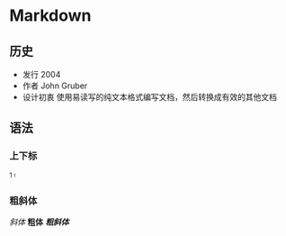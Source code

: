 # Markdown

## 历史
* 发行 2004
* 作者 John Gruber
* 设计初衷 使用易读写的纯文本格式编写文档，然后转换成有效的其他文档

## 语法

### 上下标
<sub>1<sub>
<sup>1<sup>

### 粗斜体
*斜体*
**粗体**
***粗斜体***
